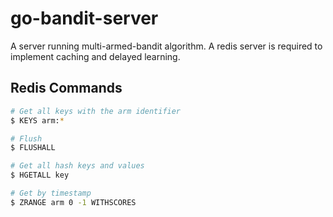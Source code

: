# go-bandit-server

A server running multi-armed-bandit algorithm. A redis server is required to implement caching and delayed learning.

## Redis Commands

```bash
# Get all keys with the arm identifier
$ KEYS arm:*

# Flush
$ FLUSHALL

# Get all hash keys and values
$ HGETALL key

# Get by timestamp
$ ZRANGE arm 0 -1 WITHSCORES
```